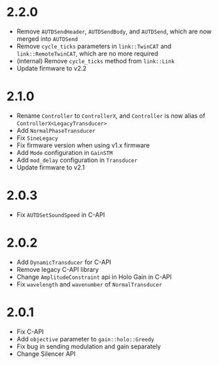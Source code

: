 # 2.2.0
* Remove `AUTDSendHeader`, `AUTDSendBody`, and `AUTDSend`, which are now merged into `AUTDSend`
* Remove `cycle_ticks` parameters in `link::TwinCAT` and `link::RemoteTwinCAT`, which are no more required
* (internal) Remove `cycle_ticks` method from `link::Link`
* Update firmware to v2.2

# 2.1.0
* Rename `Controller` to `ControllerX`, and `Controller` is now alias of `ControllerX<LegacyTransducer>`
* Add `NormalPhaseTransducer`
* Fix `SineLegacy`
* Fix firmware version when using v1.x firmware
* Add `Mode` configuration in `GainSTM`
* Add `mod_delay` configuration in `Transducer`
* Update firmware to v2.1

# 2.0.3
* Fix `AUTDSetSoundSpeed` in C-API

# 2.0.2
* Add `DynamicTransducer` for C-API
* Remove legacy C-API library
* Change `AmplitudeConstraint` api in Holo Gain in C-API
* Fix `wavelength` and `wavenumber` of `NormalTransducer`

# 2.0.1
* Fix C-API
* Add `objective` parameter to `gain::holo::Greedy`
* Fix bug in sending modulation and gain separately
* Change Silencer API
